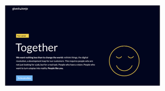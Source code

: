 [![glueckkanja GitHub Org](https://github.com/glueckkanja/.github/blob/main/images/github-header.png 'glueckkanja')](https://www.glueckkanja.com/en/career)
